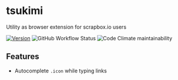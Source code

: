 # tsukimi

Utility as browser extension for scrapbox.io users

[![Version](https://img.shields.io/chrome-web-store/v/cnabeodkjobnolgplpcalkkkjgjkjbad?style=flat-square&logo=googlechrome&logoColor=ffffff)](https://chrome.google.com/webstore/detail/tsukimi/cnabeodkjobnolgplpcalkkkjgjkjbad)
![GitHub Workflow Status](https://img.shields.io/github/actions/workflow/status/nandenjin/tsukimi/ci.yaml?style=flat-square)
![Code Climate maintainability](https://img.shields.io/codeclimate/maintainability/nandenjin/tsukimi?style=flat-square&logo=codeclimate)

## Features

- Autocomplete `.icon` while typing links
